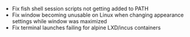 - Fix fish shell session scripts not getting added to PATH
- Fix window becoming unusable on Linux when changing appearance settings while window was maximized
- Fix terminal launches failing for alpine LXD/incus containers
